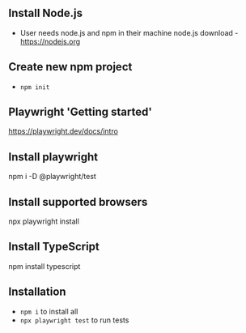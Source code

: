 ## Install Node.js

- User needs node.js and npm in their machine
  node.js download - https://nodejs.org

## Create new npm project
- `npm init`

## Playwright 'Getting started'
https://playwright.dev/docs/intro

## Install playwright
npm i -D @playwright/test

## Install supported browsers
npx playwright install

## Install TypeScript
npm install typescript

## Installation

- `npm i` to install all
- `npx playwright test` to run tests
